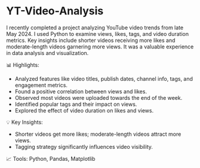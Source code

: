 # YT-Video-Analysis
I recently completed a project analyzing YouTube video trends from late May 2024. I used Python to examine views, likes, tags, and video duration metrics. Key insights include shorter videos receiving more likes and moderate-length videos garnering more views. It was a valuable experience in data analysis and visualization.

📊 Highlights:

* Analyzed features like video titles, publish dates, channel info, tags, and engagement metrics.
* Found a positive correlation between views and likes.
* Observed most videos were uploaded towards the end of the week.
* Identified popular tags and their impact on views.
* Explored the effect of video duration on likes and views.

💡 Key Insights:

* Shorter videos get more likes; moderate-length videos attract more views.
* Tagging strategy significantly influences video visibility.

📈 Tools: Python, Pandas, Matplotlib
